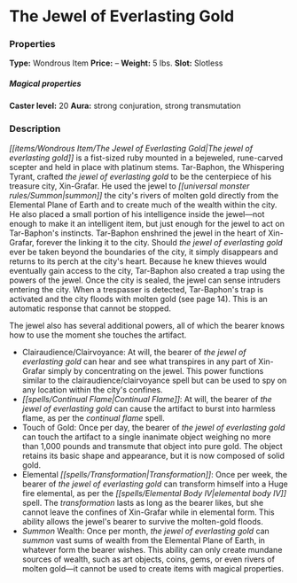 ﻿---
Title: "The Jewel of Everlasting Gold"
Type: "Wondrous Item"
Price: "–"
Weight: "5 lbs."
Slot: "Slotless"
Caster level: "20"
Aura: "strong conjuration, strong transmutation"
Description: |
  "The _jewel of everlasting gold_ is a fist-sized ruby mounted in a bejeweled, rune-carved scepter and held in place with platinum stems. Tar-Baphon, the Whispering Tyrant, crafted the _jewel of everlasting gold_ to be the centerpiece of his treasure city, Xin-Grafar. He used the jewel to summon the city's rivers of molten gold directly from the Elemental Plane of Earth and to create much of the wealth within the city. He also placed a small portion of his intelligence inside the jewel—not enough to make it an intelligent item, but just enough for the jewel to act on Tar-Baphon's instincts. Tar-Baphon enshrined the jewel in the heart of Xin- Grafar, forever the linking it to the city. Should the _jewel of everlasting gold_ ever be taken beyond the boundaries of the city, it simply disappears and returns to its perch at the city's heart. Because he knew thieves would eventually gain access to the city, Tar-Baphon also created a trap using the powers of the jewel. Once the city is sealed, the jewel can sense intruders entering the city. When a trespasser is detected, Tar-Baphon's trap is activated and the city floods with molten gold (see page 14). This is an automatic response that cannot be stopped.
  The jewel also has several additional powers, all of which the bearer knows how to use the moment she touches the artifact.
  Because the _jewel of everlasting gold_ contains a portion of Tar-Baphon's malign will, any wealth created with its touch of gold ability or summoned with its summon wealth ability cannot be removed from Xin-Grafar except by Tar-Baphon himself. Like the jewel itself, any such treasure taken outside of Xin-Grafar disappears and reappears scattered throughout the city.
  In addition, anyone touching the jewel is contacted by the fragmentary intelligence inside the gem and hears disturbing whispers in her mind, urging the character to claim the jewel and swear fealty to Tar-Baphon. From that point on, the influence of the jewel is never far from that character's mind. How this influences a PC is largely up to the GM. Most good-aligned PCs will feel the influence as a nagging doubt, a subtle desire to return to the treasure city and take the jewel in hand again. Chaotic- or evil-aligned PCs may feel much stronger desires—sometimes overwhelming urges to return to the jewel no matter the consequences. These whispering influences can only be completely dispelled by _remove curse_ or similar magic (requiring a DC 30 caster level check)."
Destruction: |
  "The _jewel of everlasting gold_ crumbles to dust if thrown into Karzoug's _runewell of greed_."
Sources: "['City of Golden Death']"
---

# The Jewel of Everlasting Gold

### Properties

**Type:** Wondrous Item **Price:** – **Weight:** 5 lbs. **Slot:** Slotless

##### Magical properties

**Caster level:** 20 **Aura:** strong conjuration, strong transmutation

### Description

_[[items/Wondrous Item/The Jewel of Everlasting Gold|The jewel of everlasting gold]]_ is a fist-sized ruby mounted in a bejeweled, rune-carved scepter and held in place with platinum stems. Tar-Baphon, the Whispering Tyrant, crafted _the jewel of everlasting gold_ to be the centerpiece of his treasure city, Xin-Grafar. He used the jewel to _[[universal monster rules/Summon|summon]]_ the city's rivers of molten gold directly from the Elemental Plane of Earth and to create much of the wealth within the city. He also placed a small portion of his intelligence inside the jewel—not enough to make it an intelligent item, but just enough for the jewel to act on Tar-Baphon's instincts. Tar-Baphon enshrined the jewel in the heart of Xin- Grafar, forever the linking it to the city. Should _the jewel of everlasting gold_ ever be taken beyond the boundaries of the city, it simply disappears and returns to its perch at the city's heart. Because he knew thieves would eventually gain access to the city, Tar-Baphon also created a trap using the powers of the jewel. Once the city is sealed, the jewel can sense intruders entering the city. When a trespasser is detected, Tar-Baphon's trap is activated and the city floods with molten gold (see page 14). This is an automatic response that cannot be stopped.

The jewel also has several additional powers, all of which the bearer knows how to use the moment she touches the artifact.

* Clairaudience/Clairvoyance: At will, the bearer of _the jewel of everlasting gold_ can hear and see what transpires in any part of Xin-Grafar simply by concentrating on the jewel. This power functions similar to the clairaudience/clairvoyance spell but can be used to spy on any location within the city's confines.
* _[[spells/Continual Flame|Continual Flame]]_: At will, the bearer of _the jewel of everlasting gold_ can cause the artifact to burst into harmless flame, as per the _continual flame_ spell.
* Touch of Gold: Once per day, the bearer of _the jewel of everlasting gold_ can touch the artifact to a single inanimate object weighing no more than 1,000 pounds and transmute that object into pure gold. The object retains its basic shape and appearance, but it is now composed of solid gold.
* Elemental _[[spells/Transformation|Transformation]]_: Once per week, the bearer of _the jewel of everlasting gold_ can transform himself into a Huge fire elemental, as per the _[[spells/Elemental Body IV|elemental body IV]]_ spell. The _transformation_ lasts as long as the bearer likes, but she cannot leave the confines of Xin-Grafar while in elemental form. This ability allows the jewel's bearer to survive the molten-gold floods.
* _Summon_ Wealth: Once per month, _the jewel of everlasting gold_ can _summon_ vast sums of wealth from the Elemental Plane of Earth, in whatever form the bearer wishes. This ability can only create mundane sources of wealth, such as art objects, coins, gems, or even rivers of molten gold—it cannot be used to create items with magical properties.